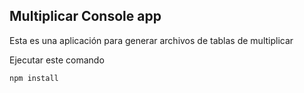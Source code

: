 ## Multiplicar Console app

Esta es una aplicación para generar archivos de tablas de multiplicar

Ejecutar este comando
```
npm install
```